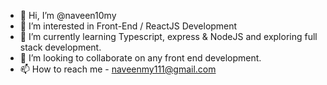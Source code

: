 - 👋 Hi, I’m @naveen10my
- 👀 I’m interested in Front-End / ReactJS Development
- 🌱 I’m currently learning Typescript, express & NodeJS and exploring full stack development.
- 💞️ I’m looking to collaborate on any front end development.
- 📫 How to reach me - naveenmy111@gmail.com

<!---
naveen10my/naveen10my is a ✨ special ✨ repository because its `README.md` (this file) appears on your GitHub profile.
You can click the Preview link to take a look at your changes.
--->
